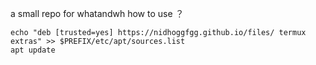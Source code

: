 a small repo for whatandwh
how to use ？
```
echo "deb [trusted=yes] https://nidhoggfgg.github.io/files/ termux extras" >> $PREFIX/etc/apt/sources.list
apt update
```
